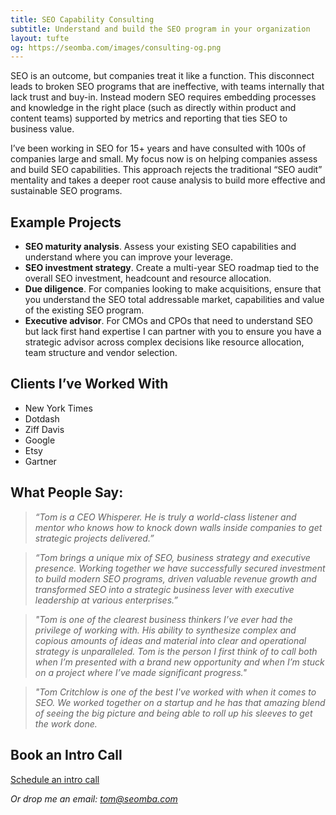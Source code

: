```yaml
---
title: SEO Capability Consulting
subtitle: Understand and build the SEO program in your organization
layout: tufte
og: https://seomba.com/images/consulting-og.png
---
```


SEO is an outcome, but companies treat it like a function. This disconnect leads to broken SEO programs that are ineffective, with teams internally that lack trust and buy-in. Instead modern SEO requires embedding processes and knowledge in the right place (such as directly within product and content teams) supported by metrics and reporting that ties SEO to business value.

I’ve been working in SEO for 15+ years and have consulted with 100s of companies large and small. My focus now is on helping companies assess and build SEO capabilities. This approach rejects the traditional “SEO audit” mentality and takes a deeper root cause analysis to build more effective and sustainable SEO programs.

## Example Projects

* **SEO maturity analysis**. Assess your existing SEO capabilities and understand where you can improve your leverage.
* **SEO investment strategy**. Create a multi-year SEO roadmap tied to the overall SEO investment, headcount and resource allocation.
* **Due diligence**. For companies looking to make acquisitions, ensure that you understand the SEO total addressable market, capabilities and value of the existing SEO program.
* **Executive advisor**. For CMOs and CPOs that need to understand SEO but lack first hand expertise I can partner with you to ensure you have a strategic advisor across complex decisions like resource allocation, team structure and vendor selection.

## Clients I’ve Worked With

* New York Times
* Dotdash
* Ziff Davis
* Google
* Etsy
* Gartner

## What People Say:

> *“Tom is a CEO Whisperer. He is truly a world-class listener and mentor who knows how to knock down walls inside companies to get strategic projects delivered.”*

> *“Tom brings a unique mix of SEO, business strategy and executive presence. Working together we have successfully secured investment to build modern SEO programs, driven valuable revenue growth and transformed SEO into a strategic business lever with executive leadership at various enterprises.”*

> *"Tom is one of the clearest business thinkers I’ve ever had the privilege of working with. His ability to synthesize complex and copious amounts of ideas and material into clear and operational strategy is unparalleled. Tom is the person I first think of to call both when I’m presented with a brand new opportunity and when I’m stuck on a project where I’ve made significant progress."*

> *"Tom Critchlow is one of the best I've worked with when it comes to SEO. We worked together on a startup and he has that amazing blend of seeing the big picture and being able to roll up his sleeves to get the work done.*

## Book an Intro Call

<a class="br2 pa2 bg-seomba-red seomba-light dib grow f4 link white" href="https://calendly.com/tomcritchlow/tom-chat">Schedule an intro call</a>

*Or drop me an email: tom@seomba.com*